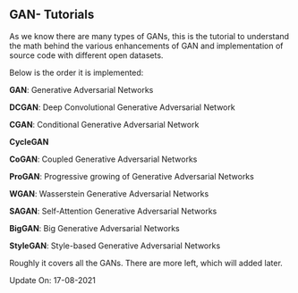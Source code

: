 ## GAN- Tutorials

As we know there are many types of GANs, this is the tutorial to understand the math behind the various enhancements of GAN and implementation of source code with different open datasets.

Below is the order it is implemented:

**GAN**: Generative Adversarial Networks

**DCGAN**: Deep Convolutional Generative Adversarial Network

**CGAN**: Conditional Generative Adversarial Network

**CycleGAN**

**CoGAN**: Coupled Generative Adversarial Networks

**ProGAN**: Progressive growing of Generative Adversarial 
Networks

**WGAN**: Wasserstein Generative Adversarial Networks

**SAGAN**: Self-Attention Generative Adversarial Networks

**BigGAN**: Big Generative Adversarial Networks

**StyleGAN**: Style-based Generative Adversarial Networks

Roughly it covers all the GANs. There are more left, which will added later.

Update On: 17-08-2021

